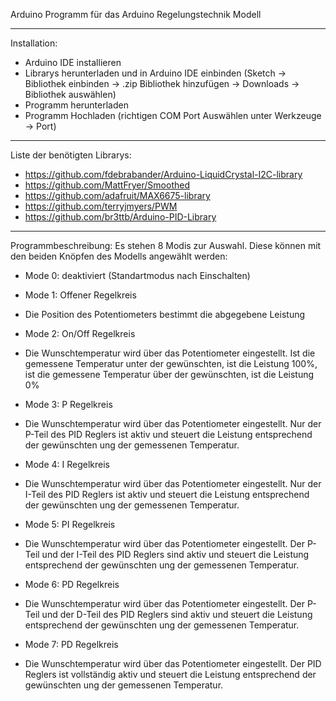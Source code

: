Arduino Programm für das Arduino Regelungstechnik Modell

------------------------------------------------------------------------------------------------------------------------------------------------------------------------------

Installation:
- Arduino IDE installieren
- Librarys herunterladen und in Arduino IDE einbinden (Sketch -> Bibliothek einbinden -> .zip Bibliothek hinzufügen -> Downloads -> Bibliothek auswählen)
- Programm herunterladen
- Programm Hochladen (richtigen COM Port Auswählen unter Werkzeuge -> Port)

------------------------------------------------------------------------------------------------------------------------------------------------------------------------------

Liste der benötigten Librarys:
- https://github.com/fdebrabander/Arduino-LiquidCrystal-I2C-library
- https://github.com/MattFryer/Smoothed
- https://github.com/adafruit/MAX6675-library
- https://github.com/terryjmyers/PWM
- https://github.com/br3ttb/Arduino-PID-Library

------------------------------------------------------------------------------------------------------------------------------------------------------------------------------

Programmbeschreibung:
Es stehen 8 Modis zur Auswahl. Diese können mit den beiden Knöpfen des Modells angewählt werden:


- Mode 0: deaktiviert (Standartmodus nach Einschalten)

  
- Mode 1: Offener Regelkreis
- Die Position des Potentiometers bestimmt die abgegebene Leistung


  
- Mode 2: On/Off Regelkreis
- Die Wunschtemperatur wird über das Potentiometer eingestellt. Ist die gemessene Temperatur unter der gewünschten, ist die Leistung 100%,  ist die gemessene Temperatur über der gewünschten, ist die Leistung 0%


  
- Mode 3: P Regelkreis
- Die Wunschtemperatur wird über das Potentiometer eingestellt. Nur der P-Teil des PID Reglers ist aktiv und steuert die Leistung entsprechend der gewünschten ung der gemessenen Temperatur.


  
- Mode 4: I Regelkreis
- Die Wunschtemperatur wird über das Potentiometer eingestellt. Nur der I-Teil des PID Reglers ist aktiv und steuert die Leistung entsprechend der gewünschten ung der gemessenen Temperatur.


  
- Mode 5: PI Regelkreis
- Die Wunschtemperatur wird über das Potentiometer eingestellt. Der P-Teil und der I-Teil des PID Reglers sind aktiv und steuert die Leistung entsprechend der gewünschten ung der gemessenen Temperatur.


  
- Mode 6: PD Regelkreis
- Die Wunschtemperatur wird über das Potentiometer eingestellt. Der P-Teil und der D-Teil des PID Reglers sind aktiv und steuert die Leistung entsprechend der gewünschten ung der gemessenen Temperatur.


  
- Mode 7: PD Regelkreis
- Die Wunschtemperatur wird über das Potentiometer eingestellt. Der PID Reglers ist vollständig aktiv und steuert die Leistung entsprechend der gewünschten ung der gemessenen Temperatur.
